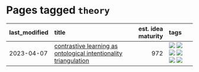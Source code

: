 # Pages tagged `theory`

|last_modified|title|est. idea maturity|tags
|:---|:---|---:|:---|
|2023-04-07|[contrastive learning as ontological intentionality triangulation](../contrastive_learning_as_ontological_intentionality_triangulation.md)|972|[![](https://img.shields.io/badge/tag-meta-9c3a4a)](../tags/meta.md) [![](https://img.shields.io/badge/tag-philosophy-a68128)](../tags/philosophy.md) [![](https://img.shields.io/badge/tag-semiotics-71e862)](../tags/semiotics.md) [![](https://img.shields.io/badge/tag-synesthesia-ad342b)](../tags/synesthesia.md) [![](https://img.shields.io/badge/tag-theory-a3a5e9)](../tags/theory.md) [![](https://img.shields.io/badge/tag-wip-f14da)](../tags/wip.md)|